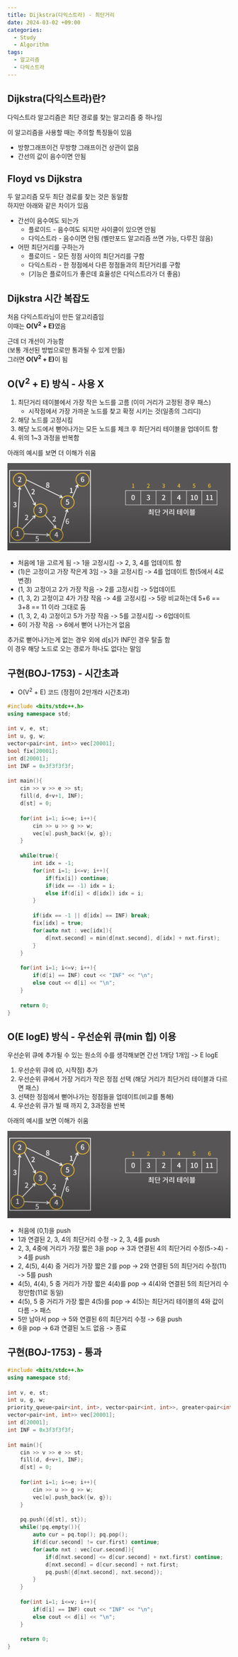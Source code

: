 ```yaml
---
title: Dijkstra(다익스트라) - 최단거리
date: 2024-03-02 +09:00
categories:
  - Study
  - Algorithm
tags:
  - 알고리즘
  - 다익스트라
---
```

## Dijkstra(다익스트라)란?

다익스트라 알고리즘은 최단 경로를 찾는 알고리즘 중 하나임

이 알고리즘을 사용할 때는 주의할 특징들이 있음
- 방향그래프이건 무방향 그래프이건 상관이 없음
- 간선의 값이 음수이면 안됨

## Floyd vs Dijkstra

두 알고리즘 모두 최단 경로를 찾는 것은 동일함    
하지만 아래와 같은 차이가 있음
- 간선이 음수여도 되는가
	- 플로이드 - 음수여도 되지만 사이클이 있으면 안됨
	- 다익스트라 - 음수이면 안됨 (벨만포드 알고리즘 쓰면 가능, 다루진 않음)
- 어떤 최단거리를 구하는가
	- 플로이드 - 모든 정점 사이의 최단거리를 구함
	- 다익스트라 - 한 정점에서 다른 정점들과의 최단거리를 구함
	- (기능은 플로이드가 좋은데 효율성은 다익스트라가 더 좋음)


## Dijkstra 시간 복잡도

처음 다익스트라님이 만든 알고리즘임   
이때는 <b>O(V<sup>2</sup> + E)</b>였음

근데 더 개선이 가능함   
(보통 개선된 방법으로만 통과될 수 있게 만듦)    
그러면  <b>O(V<sup>2</sup> + E)</b>이 됨

## O(V<sup>2</sup> + E) 방식 - 사용 X

1. 최단거리 테이블에서 가장 작은 노드를 고름 (이미 거리가 고정된 경우 패스)
	- 시작점에서 가장 가까운 노드를 찾고 확정 시키는 것(일종의 그리디)
2. 해당 노드를 고정시킴
3. 해당 노드에서 뻗어나가는 모든 노드를 체크 후 최단거리 테이블을 업데이트 함
4. 위의 1~3 과정을 반복함

아래의 예시를 보면 더 이해가 쉬움

![](images/2024-03-02-Algorithm-Dijkstra-1.png)

- 처음에 1을 고르게 됨 -> 1을 고정시킴 -> 2, 3, 4를 업데이트 함
- (1)은 고정이고 가장 작은게 3임 -> 3을 고정시킴 -> 4를 업데이트 함(5에서 4로 변경)
- (1, 3) 고정이고 2가 가장 작음 -> 2를 고정시킴 -> 5업데이트
- (1, 3, 2) 고정이고 4가 가장 작음 -> 4를 고정시킴 -> 5랑 비교하는데 5+6 == 3+8 == 11 이라 그대로 둠
- (1, 3, 2, 4) 고정이고 5가 가장 작음 -> 5를 고정시킴 -> 6업데이트
- 6이 가장 작음 -> 6에서 뻗어 나가는거 없음

추가로 뻗어나가는게 없는 경우 외에 d[s]가 INF인 경우 탈출 함   
이 경우 해당 노드로 오는 경로가 하나도 없다는 말임

## 구현(BOJ-1753) - 시간초과

- O(V<sup>2</sup> + E) 코드 (정점이 2만개라 시간초과)
```cpp
#include <bits/stdc++.h>
using namespace std;

int v, e, st;
int u, g, w;
vector<pair<int, int>> vec[20001];
bool fix[20001];
int d[20001];
int INF = 0x3f3f3f3f;

int main(){
    cin >> v >> e >> st;
    fill(d, d+v+1, INF);
    d[st] = 0;

    for(int i=1; i<=e; i++){
        cin >> u >> g >> w;
        vec[u].push_back({w, g});
    }

    while(true){
        int idx = -1;
        for(int i=1; i<=v; i++){
            if(fix[i]) continue;
            if(idx == -1) idx = i;
            else if(d[i] < d[idx]) idx = i;
        }

        if(idx == -1 || d[idx] == INF) break;
        fix[idx] = true;
        for(auto nxt : vec[idx]){
            d[nxt.second] = min(d[nxt.second], d[idx] + nxt.first);
        } 
    }

    for(int i=1; i<=v; i++){
        if(d[i] == INF) cout << "INF" << "\n";
        else cout << d[i] << "\n";
    }

    return 0;
}
```


## O(E logE) 방식 - 우선순위 큐(min 힙) 이용

우선순위 큐에 추가될 수 있는 원소의 수를 생각해보면 간선 1개당 1개임 -> E logE

1. 우선순위 큐에 (0, 시작점) 추가
2. 우선순위 큐에서 가장 거리가 작은 정점 선택 (해당 거리가 최단거리 테이블과 다르면 패스)
3. 선택한 정점에서 뻗어나가는 정점들을 업데이트(비교를 통해)
4. 우선순위 큐가 빌 때 까지 2, 3과정을 반복

아래의 예시를 보면 이해가 쉬움

![](images/2024-03-02-Algorithm-Dijkstra-1.png)

* 처음에 (0,1)을 push
* 1과 연결된 2, 3, 4의 최단거리 수정 -> 2, 3, 4를 push
* 2, 3, 4중에 거리가 가장 짧은 3을 pop -> 3과 연결된 4의 최단거리 수정(5->4) -> 4를 push
* 2, 4(5), 4(4) 중 거리가 가장 짧은 2를 pop -> 2와 연결된 5의 최단거리 수정(11) -> 5를 push
* 4(5), 4(4), 5 중 거리가 가장 짧은 4(4)를 pop -> 4(4)와 연결된 5의 최단거리 수정안함(11로 동일)
* 4(5), 5 중 거리가 가장 짧은 4(5)를 pop -> 4(5)는 최단거리 테이블의 4와 값이 다름 -> 패스
* 5만 남아서 pop -> 5와 연결된 6의 최단거리 수정 -> 6을 push
* 6을 pop -> 6과 연결된 노드 없음 -> 종료
## 구현(BOJ-1753) - 통과
	
```cpp
#include <bits/stdc++.h>
using namespace std;

int v, e, st;
int u, g, w;
priority_queue<pair<int, int>, vector<pair<int, int>>, greater<pair<int, int>>> pq;
vector<pair<int, int>> vec[20001];
int d[20001];
int INF = 0x3f3f3f3f;

int main(){
    cin >> v >> e >> st;
    fill(d, d+v+1, INF);
    d[st] = 0;

    for(int i=1; i<=e; i++){
        cin >> u >> g >> w;
        vec[u].push_back({w, g});
    }

    pq.push({d[st], st});
    while(!pq.empty()){
        auto cur = pq.top(); pq.pop();
        if(d[cur.second] != cur.first) continue;
        for(auto nxt : vec[cur.second]){
            if(d[nxt.second] <= d[cur.second] + nxt.first) continue;
            d[nxt.second] = d[cur.second] + nxt.first;
            pq.push({d[nxt.second], nxt.second});
        }
    }

    for(int i=1; i<=v; i++){
        if(d[i] == INF) cout << "INF" << "\n";
        else cout << d[i] << "\n";
    }

    return 0;
}
```